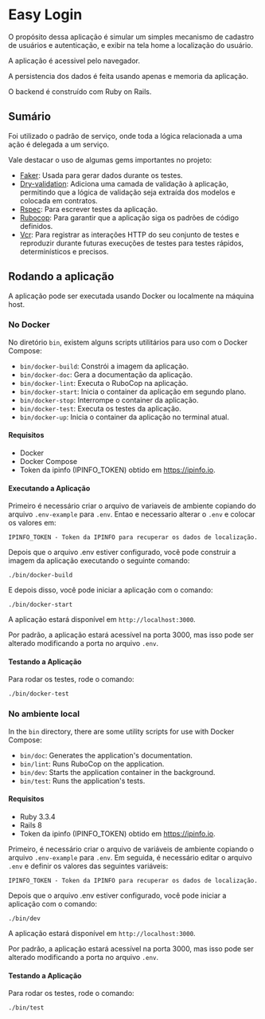 # Easy Login
O propósito dessa aplicação é simular um simples mecanismo de cadastro de usuários e autenticação, e exibir na tela home a localização do usuário.

A aplicação é acessivel pelo navegador.

A persistencia dos dados é feita usando apenas e memoria da aplicação.

O backend é construído com Ruby on Rails.

## Sumário
Foi utilizado o padrão de serviço, onde toda a lógica relacionada a uma ação é delegada a um serviço.

Vale destacar o uso de algumas gems importantes no projeto:

- [Faker](https://github.com/faker-ruby/faker): Usada para gerar dados durante os testes.
- [Dry-validation](https://github.com/dry-rb/dry-validation): Adiciona uma camada de validação à aplicação, permitindo que a lógica de validação seja extraída dos modelos e colocada em contratos.
- [Rspec](https://github.com/rspec/rspec-rails): Para escrever testes da aplicação.
- [Rubocop](https://github.com/rubocop/rubocop): Para garantir que a aplicação siga os padrões de código definidos.
- [Vcr](https://github.com/vcr/vcr): Para registrar as interações HTTP do seu conjunto de testes e reproduzir durante futuras execuções de testes para testes rápidos, determinísticos e precisos.

## Rodando a aplicação
A aplicação pode ser executada usando Docker ou localmente na máquina host.

### No Docker

No diretório `bin`, existem alguns scripts utilitários para uso com o Docker Compose:
- `bin/docker-build`: Constrói a imagem da aplicação.
- `bin/docker-doc`: Gera a documentação da aplicação.
- `bin/docker-lint`: Executa o RuboCop na aplicação.
- `bin/docker-start`: Inicia o container da aplicação em segundo plano.
- `bin/docker-stop`: Interrompe o container da aplicação.
- `bin/docker-test`: Executa os testes da aplicação.
- `bin/docker-up`: Inicia o container da aplicação no terminal atual.

#### Requisitos
- Docker
- Docker Compose
- Token da ipinfo (IPINFO_TOKEN) obtido em https://ipinfo.io.

#### Executando a Aplicação

Primeiro é necessário criar o arquivo de variaveis de ambiente copiando do arquivo `.env-example` para `.env`.
Entao e necessario alterar o `.env` e colocar os valores em:

```
IPINFO_TOKEN - Token da IPINFO para recuperar os dados de localização.
```

Depois que o arquivo .env estiver configurado, você pode construir a imagem da aplicação executando o seguinte comando:
```
./bin/docker-build
```

E depois disso, você pode iniciar a aplicação com o comando:
```
./bin/docker-start
```

A aplicação estará disponível em `http://localhost:3000`.

Por padrão, a aplicação estará acessível na porta 3000, mas isso pode ser alterado modificando a porta no arquivo `.env`.

#### Testando a Aplicação

Para rodar os testes, rode o comando:
```
./bin/docker-test
```

### No ambiente local

In the `bin` directory, there are some utility scripts for use with Docker Compose:
- `bin/doc`: Generates the application's documentation.
- `bin/lint`: Runs RuboCop on the application.
- `bin/dev`: Starts the application container in the background.
- `bin/test`: Runs the application's tests.

#### Requisitos
- Ruby 3.3.4
- Rails 8
- Token da ipinfo (IPINFO_TOKEN) obtido em https://ipinfo.io.

Primeiro, é necessário criar o arquivo de variáveis de ambiente copiando o arquivo `.env-example` para `.env`.
Em seguida, é necessário editar o arquivo `.env` e definir os valores das seguintes variáveis:

```
IPINFO_TOKEN - Token da IPINFO para recuperar os dados de localização.
```

Depois que o arquivo .env estiver configurado, você pode iniciar a aplicação com o comando:
```
./bin/dev
```

A aplicação estará disponível em `http://localhost:3000`.

Por padrão, a aplicação estará acessível na porta 3000, mas isso pode ser alterado modificando a porta no arquivo `.env`.

#### Testando a Aplicação

Para rodar os testes, rode o comando:
```
./bin/test
```
